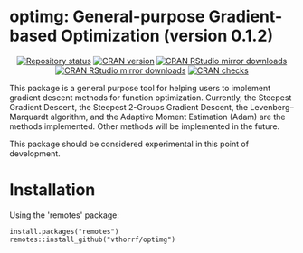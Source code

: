 optimg: General-purpose Gradient-based Optimization (version 0.1.2)
=============
<p align="center">
    <a href="https://www.repostatus.org/#active"><img src="https://www.repostatus.org/badges/latest/active.svg" alt="Repository status"/></a>
    <a href="https://www.r-pkg.org/pkg/optimg"><img src="https://www.r-pkg.org/badges/version/optimg" alt="CRAN version"/></a>
    <a href="https://www.r-pkg.org/pkg/optimg"><img src="https://cranlogs.r-pkg.org/badges/optimg" alt="CRAN RStudio mirror downloads"/></a>
    <a href="https://www.r-pkg.org/pkg/optimg"><img src="https://cranlogs.r-pkg.org/badges/grand-total/optimg" alt="CRAN RStudio mirror downloads"/></a>
    <a href="https://cranchecks.info/pkgs/optimg"><img src="https://cranchecks.info/badges/worst/optimg" alt="CRAN checks"/></a>
</p>

This package is a general purpose tool for helping users to implement gradient descent methods for function optimization. Currently, the Steepest Gradient Descent, the Steepest 2-Groups Gradient Descent, the Levenberg–Marquardt algorithm, and the Adaptive Moment Estimation (Adam) are the methods implemented. Other methods will be implemented in the future.

This package should be considered experimental in this point of development.

# Installation #

Using the 'remotes' package:

    install.packages("remotes")
    remotes::install_github("vthorrf/optimg")
